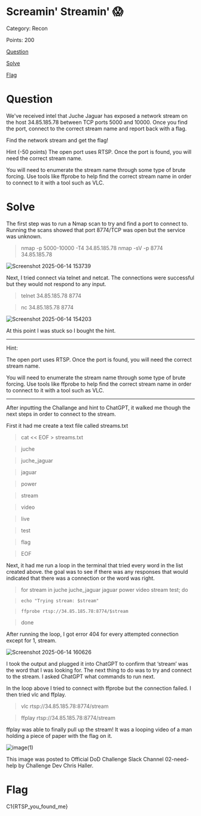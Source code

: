# Screamin' Streamin' 😱
Category: Recon

Points: 200

[Question](#Question)

[Solve](#Solve)

[Flag](#Flag)

# Question 
We've received intel that Juche Jaguar has exposed a network stream on the host 34.85.185.78 between TCP ports 5000 and 10000. Once you find the port, connect to the correct stream name and report back with a flag.

Find the network stream and get the flag!

Hint (-50 points)
The open port uses RTSP. Once the port is found, you will need the correct stream name.

You will need to enumerate the stream name through some type of brute forcing. Use tools like ffprobe to help find the correct stream name in order to connect to it with a tool such as VLC.

# Solve
The first step was to run a Nmap scan to try and find a port to connect to. Running the scans showed that port 8774/TCP was open but the service was unknown.

> nmap -p 5000-10000 -T4 34.85.185.78
> nmap -sV -p 8774 34.85.185.78

![Screenshot 2025-06-14 153739](https://github.com/user-attachments/assets/f2c77134-8b62-42ab-a164-8517824fdee9)

Next, I tried connect via telnet and netcat. The connections were successful but they would not respond to any input.

> telnet 34.85.185.78 8774

> nc 34.85.185.78 8774

![Screenshot 2025-06-14 154203](https://github.com/user-attachments/assets/d579bc52-e8bb-4bc6-8c38-5e42e5edd203)

At this point I was stuck so I bought the hint.

---

Hint:

The open port uses RTSP. Once the port is found, you will need the correct stream name.

You will need to enumerate the stream name through some type of brute forcing. Use tools like ffprobe to help find the correct stream name in order to connect to it with a tool such as VLC.

---

After inputting the Challange and hint to ChatGPT, it walked me though the next steps in order to connect to the stream.

First it had me create a text file called streams.txt

> cat << EOF > streams.txt

> juche

> juche_jaguar

> jaguar

> power

> stream

> video

> live

> test

> flag

> EOF

Next, it had me run a loop in the terminal that tried every word in the list created above. the goal was to see if there was any responses that would indicated that there was a connection or the word was right.

> for stream in juche juche_jaguar jaguar power video stream test; do

>     echo "Trying stream: $stream"

>     ffprobe rtsp://34.85.185.78:8774/$stream

> done

After running the loop, I got error 404 for every attempted connection except for 1, stream.

![Screenshot 2025-06-14 160626](https://github.com/user-attachments/assets/8c3f8493-864f-4de3-acc1-3513d73cf113)

I took the output and plugged it into ChatGPT to confirm that ‘stream’ was the word that I was looking for. The next thing to do was to try and connect to the stream. I asked ChatGPT what commands to run next.

In the loop above I tried to connect with ffprobe but the connection failed. I then tried vlc and ffplay.

> vlc rtsp://34.85.185.78:8774/stream

> ffplay rtsp://34.85.185.78:8774/stream

ffplay was able to finally pull up the stream! It was a looping video of a man holding a piece of paper with the flag on it. 

![image(1)](https://github.com/user-attachments/assets/de7ffc9b-6710-459b-bba7-449049e23d5e)

This image was posted to Official DoD Challenge Slack Channel 02-need-help by Challenge Dev Chris Haller.

# Flag
C1{RTSP_you_found_me}
